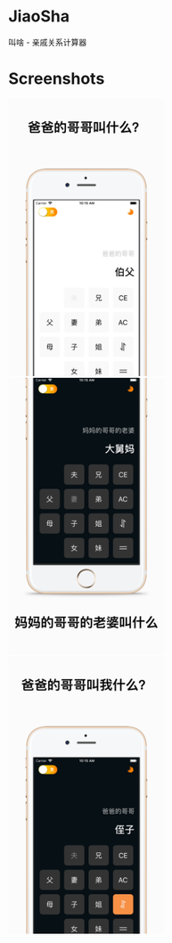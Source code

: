 # JiaoSha
叫啥 - 亲戚关系计算器

# Screenshots

<img src="https://github.com/aidevjoe/JiaoSha/blob/master/Screenshot/1.jpg" width="280"><img src="https://github.com/aidevjoe/JiaoSha/blob/master/Screenshot/2.jpg" width="280"><img src="https://github.com/aidevjoe/JiaoSha/blob/master/Screenshot/3.jpg" width="280">
